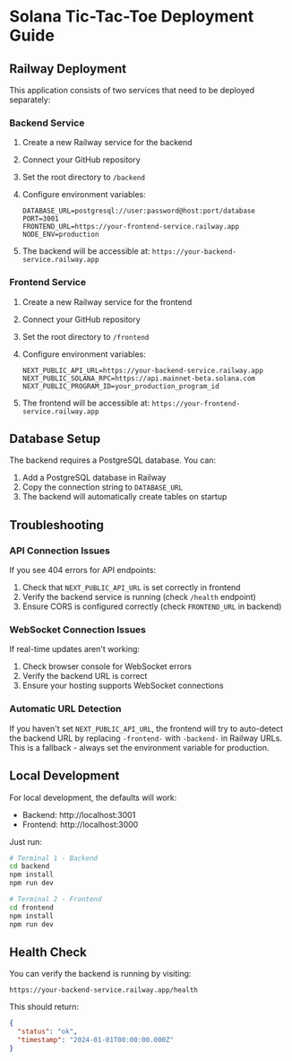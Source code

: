 # Solana Tic-Tac-Toe Deployment Guide

## Railway Deployment

This application consists of two services that need to be deployed separately:

### Backend Service

1. Create a new Railway service for the backend
2. Connect your GitHub repository
3. Set the root directory to `/backend`
4. Configure environment variables:
   ```
   DATABASE_URL=postgresql://user:password@host:port/database
   PORT=3001
   FRONTEND_URL=https://your-frontend-service.railway.app
   NODE_ENV=production
   ```

5. The backend will be accessible at: `https://your-backend-service.railway.app`

### Frontend Service

1. Create a new Railway service for the frontend
2. Connect your GitHub repository
3. Set the root directory to `/frontend`
4. Configure environment variables:
   ```
   NEXT_PUBLIC_API_URL=https://your-backend-service.railway.app
   NEXT_PUBLIC_SOLANA_RPC=https://api.mainnet-beta.solana.com
   NEXT_PUBLIC_PROGRAM_ID=your_production_program_id
   ```

5. The frontend will be accessible at: `https://your-frontend-service.railway.app`

## Database Setup

The backend requires a PostgreSQL database. You can:

1. Add a PostgreSQL database in Railway
2. Copy the connection string to `DATABASE_URL`
3. The backend will automatically create tables on startup

## Troubleshooting

### API Connection Issues

If you see 404 errors for API endpoints:

1. Check that `NEXT_PUBLIC_API_URL` is set correctly in frontend
2. Verify the backend service is running (check `/health` endpoint)
3. Ensure CORS is configured correctly (check `FRONTEND_URL` in backend)

### WebSocket Connection Issues

If real-time updates aren't working:

1. Check browser console for WebSocket errors
2. Verify the backend URL is correct
3. Ensure your hosting supports WebSocket connections

### Automatic URL Detection

If you haven't set `NEXT_PUBLIC_API_URL`, the frontend will try to auto-detect the backend URL by replacing `-frontend-` with `-backend-` in Railway URLs. This is a fallback - always set the environment variable for production.

## Local Development

For local development, the defaults will work:
- Backend: http://localhost:3001
- Frontend: http://localhost:3000

Just run:
```bash
# Terminal 1 - Backend
cd backend
npm install
npm run dev

# Terminal 2 - Frontend
cd frontend
npm install
npm run dev
```

## Health Check

You can verify the backend is running by visiting:
```
https://your-backend-service.railway.app/health
```

This should return:
```json
{
  "status": "ok",
  "timestamp": "2024-01-01T00:00:00.000Z"
}
```